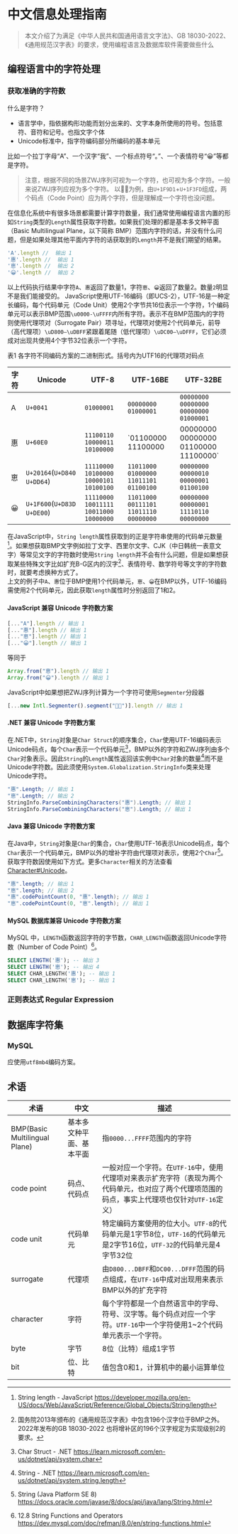 # 中文信息处理指南

> 本文介绍了为满足《中华人民共和国通用语言文字法》、GB 18030-2022、《通用规范汉字表》的要求，使用编程语言及数据库软件需要做些什么

## 编程语言中的字符处理
### 获取准确的字符数
什么是字符？
- 语言学中，指依据构形功能而划分出来的、文字本身所使用的符号。包括意符、音符和记号。也指文字个体 
- Unicode标准中，指字符编码部分所编码的基本单元

比如一个拉丁字母“A”、一个汉字“我”、一个标点符号“。”、一个表情符号“😀”等都是字符。
> 注意，根据不同的场景ZWJ序列可视为一个字符，也可视为多个字符。一般来说ZWJ序列应视为多个字符。
> 以🧑🏽为例，由`U+1F9D1`+`U+1F3FD`组成，两个码点（Code Point）应为两个字符，但是理解成一个字符也没问题。

在信息化系统中有很多场景都需要计算字符数量，我们通常使用编程语言内置的形如`String`类型的`Length`属性获取字符数。如果我们处理的都是基本多文种平面（Basic Multilingual Plane，以下简称 BMP）范围内字符的话，并没有什么问题，但是如果处理其他平面内字符的话获取到的`Length`并不是我们期望的结果。
```javascript
'A'.length //  输出 1
'惠'.length //  输出 1
'𠅤'.length //  输出 2
'😀'.length //  输出 2
```
以上代码执行结果中字符`A`、`惠`返回了数量1，字符`𠅤`、`😀`返回了数量2。数量`2`明显不是我们能接受的。
JavaScript使用UTF-16编码（即UCS-2），UTF-16是一种定长编码，每个代码单元（Code Unit）使用2个字节共16位表示一个字符，1个编码单元可以表示BMP范围`\u0000-\uFFFF`内所有字符。表示不在BMP范围内的字符则使用代理项对（Surrogate Pair）项寻址，代理项对使用2个代码单元，前导（高代理项）`\uD800–\uDBFF`紧跟着尾随（低代理项）`\uDC00–\uDFFF`，它们必须成对出现共使用4个字节32位表示一个字符。


表1 各字符不同编码方案的二进制形式。括号内为UTF16的代理项对码点

|字符|Unicode|UTF-8|UTF-16BE|UTF-32BE|
|-|-|-|-|-|
|A|`U+0041`|`01000001`|`00000000 01000001`|`00000000 00000000 00000000 01000001`|
|惠|`U+60E0`|`11100110 10000011 10100000`|`01100000 11100000|00000000 00000000 01100000 11100000`|
|𠅤|`U+20164`(`U+D840` `U+DD64`)|`11110000 10100000 10000101 10100100`|`11011000 01000000 11011101 01100100`|`00000000 00000010 00000001 01100100`|
|😀|`U+1F600`(`U+D83D` `U+DE00`)|`11110000 10011111 10011000 10000000`|`11011000 00111101 11011110 00000000`|`00000000 00000001 11110110 00000000`|

在JavaScript中，`String length`属性获取到的正是字符串使用的代码单元数量[^1]。如果想获取BMP文字例如拉丁文字、西里尔文字、CJK（中日韩统一表意文字）等常见文字的字符数时使用`String length`并不会有什么问题，但是如果想获取某些特殊文字比如扩充B-G区内的汉字[^2]、表情符号、数学符号等文字的字符数时，就要考虑换种方式了。  
上文的例子中`A`、`惠`位于BMP使用1个代码单元，`𠅤`、`😀`在BMP以外，UTF-16编码需使用2个代码单元，因此获取`length`属性时分别返回了1和2。
#### JavaScript 兼容 Unicode 字符数方案
```javascript
[..."A"].length // 输出 1
[..."惠"].length // 输出 1
[..."𠅤"].length // 输出 1
[..."😀"].length // 输出 1
```
等同于
```javascript
Array.from("𠅤").length // 输出 1
Array.from("😀").length // 输出 1
```
JavaScript中如果想把ZWJ序列计算为一个字符可使用`Segmenter`分段器
```javascript
[...new Intl.Segmenter().segment("🧑🏽")].length // 输出 1
```
#### .NET 兼容 Unicode 字符数方案
在.NET中，`String`对象是`Char Struct`的顺序集合，`Char`使用UTF-16编码表示Unicode码点，每个`Char`表示一个代码单元[^3]，BMP以外的字符和ZWJ序列由多个`Char`对象表示。因此`String`的`Length`属性返回该实例中`Char`对象的数量[^4]而不是Unicode字符数。因此须使用`System.Globalization.StringInfo`类来处理Unicode字符。
```csharp
"惠".Length; // 输出 1
"𠅤".Length; // 输出 2
StringInfo.ParseCombiningCharacters("惠").Length; // 输出 1
StringInfo.ParseCombiningCharacters("𠅤").Length; // 输出 1
```
#### Java 兼容 Unicode 字符数方案
在Java中，`String`对象是`Char`的集合，`Char`使用UTF-16表示Unicode码点，每个`Char`表示一个代码单元，BMP以外的增补字符由代理项对表示，使用2个`Char`[^5]。获取字符数因使用如下方式。更多`Character`相关的方法查看[Character#Unicode](https://docs.oracle.com/javase/8/docs/api/java/lang/Character.html#unicode)。
```java
"惠".length; // 输出 1
"𠅤".length; // 输出 2
"惠".codePointCount(0, "惠".length); // 输出 1
"𠅤".codePointCount(0, "𠅤".length); // 输出 1
```
#### MySQL 数据库兼容 Unicode 字符数方案
MySQL 中，`LENGTH`函数返回字符的字节数，`CHAR_LENGTH`函数返回Unicode字符数（Number of Code Point）[^6]。
```sql
SELECT LENGTH('惠'); -- 输出 3
SELECT LENGTH('𠅤'); -- 输出 4
SELECT CHAR_LENGTH('惠'); -- 输出 1
SELECT CHAR_LENGTH('𠅤'); -- 输出 1
```
### 正则表达式 Regular Expression
## 数据库字符集
### MySQL
应使用`utf8mb4`编码方案。
## 术语

|术语|中文|描述|
|-|-|-|
|BMP(Basic Multilingual Plane)|基本多文种平面、基本平面|指`0000...FFFF`范围内的字符|
|code point|码点、代码点|一般对应一个字符。在`UTF-16`中，使用代理项对来表示扩充字符（表现为两个代码单元，也对应了两个代理项范围的码点，事实上代理项也仅针对`UTF-16`定义）|
|code unit|代码单元|特定编码方案使用的位大小。`UTF-8`的代码单元是1字节8位，`UTF-16`的代码单元是2字节16位，`UTF-32`的代码单元是4字节32位|
|surrogate|代理项|由`D800...DBFF`和`DC00...DFFF`范围的码点组成，在`UTF-16`中成对出现用来表示BMP以外的扩充字符|
|character|字符|每个字符都是一个自然语言中的字母、符号、汉字等。每个码点对应一个字符。`UTF-16`中一个字符使用1~2个代码单元表示一个字符。|
|byte|字节|8位（比特）组成1字节|
|bit|位、比特|值包含0和1，计算机中的最小运算单位|


[^1]: String length - JavaScript https://developer.mozilla.org/en-US/docs/Web/JavaScript/Reference/Global_Objects/String/length
[^2]: 国务院2013年颁布的《通用规范汉字表》中包含196个汉字位于BMP之外。2022年发布的GB 18030-2022 也将增补区的196个汉字规定为实现级别2的要求。
[^3]: Char Struct - .NET https://learn.microsoft.com/en-us/dotnet/api/system.char
[^4]: String - .NET https://learn.microsoft.com/en-us/dotnet/api/system.string.length
[^5]: String (Java Platform SE 8) https://docs.oracle.com/javase/8/docs/api/java/lang/String.html
[^6]: 12.8 String Functions and Operators https://dev.mysql.com/doc/refman/8.0/en/string-functions.html